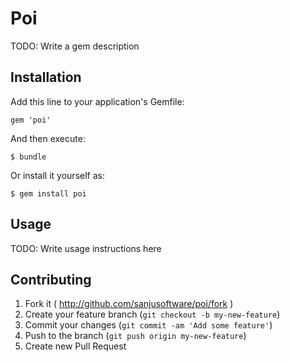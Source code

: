 # Poi

TODO: Write a gem description

## Installation

Add this line to your application's Gemfile:

    gem 'poi'

And then execute:

    $ bundle

Or install it yourself as:

    $ gem install poi

## Usage

TODO: Write usage instructions here

## Contributing

1. Fork it ( http://github.com/sanjusoftware/poi/fork )
2. Create your feature branch (`git checkout -b my-new-feature`)
3. Commit your changes (`git commit -am 'Add some feature'`)
4. Push to the branch (`git push origin my-new-feature`)
5. Create new Pull Request
